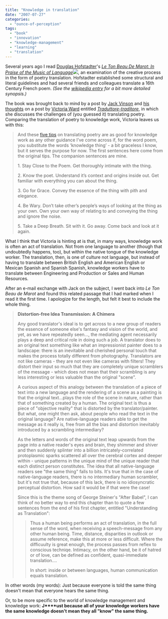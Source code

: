 ```yaml
---
title: "Knowledge in translation"
date: "2007-07-27"
categories: 
  - "ounce-of-perception"
tags: 
  - "book"
  - "innovation"
  - "knowledge-management"
  - "learning"
  - "translation"
---
```


Several years ago I read [Douglas Hofstadter](http://www.cogs.indiana.edu/people/homepages/hofstadter.html "Cognitive Science:People:Faculty: Douglas Hofstadter")'s _[Le Ton Beau De Marot: In Praise of the Music of Language](http://www.amazon.com/gp/product/0465086454?ie=UTF8&tag=nostraightlines-20&linkCode=as2&camp=1789&creative=9325&creativeASIN=0465086454)![](http://www.assoc-amazon.com/e/ir?t=nostraightlines-20&l=as2&o=1&a=0465086454)_, an examination of the creative process in the form of poetry translation. Hofstadter established some structural and literal guidelines and had several friends and colleagues translate a 16th Century French poem. _(See the [wikipedia entry](http://en.wikipedia.org/wiki/Le_Ton_beau_de_Marot "Le Ton Beau de Marot - wikipedia") for a bit more detailed synopsis.)_

The book was brought back to mind by a post by [Jack Vinson](http://jackvinson.com/about.html "About Jack Vinson") and [his thoughts](http://blog.jackvinson.com/archives/2007/07/23/knowledge_management_it_could_be_worse.html "Knowledge management - It could be worse") on a post by [Victoria Ward](http://vward.wordpress.com/about/ "Victoria Ward") entitled _[Traduttore-traditore](http://vward.wordpress.com/2007/06/30/traduttore-traditore/)_, in which she discusses the challenges of (you guessed it) translating poetry. Comparing the translation of poetry to knowledge work, Victoria leaves us with this:

> And these [five tips](http://www.writing-world.com/poetry/liddy.shtml) on translating poetry are as good for knowledge work as any other guidance I’ve come across if, for the word poem, you substitute the words ‘knowledge thing’ - a bit graceless I know, but it serves the purpose for now. The first sentences here come from the original tips. The companion sentences are mine.
> 
> 1\. Stay Close to the Poem. Get thoroughly intimate with the thing.
> 
> 2\. Know the poet. Understand it’s context and origins inside out. Get familiar with everything you can about the thing.
> 
> 3\. Go for Grace. Convey the essence of the thing with pith and elegance.
> 
> 4\. Be Wary. Don’t take other’s people’s ways of looking at the thing as your own. Own your own way of relating to and conveying the thing and ignore the noise.
> 
> 5\. Take a Deep Breath. Sit with it. Go away. Come back and look at it again.

What I think that Victoria is hinting at is that, in many ways, knowledge work is often an act of translation. Not from one language to another (though that undoubtedly happens, too), but within the native tongue of the knowledge worker. The translation, then, is one of culture not language, but instead of having to translate between British English and American English or Mexican Spanish and Spanish Spanish, knowledge workers have to translate between Engineering and Production or Sales and Human Resources.

After an e-mail exchange with Jack on the subject, I went back into _Le Ton Beau de Marot_ and found this related passage that I had marked when I read it the first time. I apologize for the length, but felt it best to include the whole thing.

> **Distortion-free Idea Transmission: A Chimera**
> 
> Any good translator's ideal is to get across to a new group of readers the essence of someone else's fantasy and vision of the world, and yet, as we have repeatedly seen..., the mediating agent necessarily plays a deep and critical role in doing such a job. A translator does to an original text something like what an impressionist painter does to a landscape: there is an inevitable and cherished personal touch that makes the process totally different from photography. Translators are not like cameras - they are not even like cameras with filters! They distort their input so much that they are completely unique scramblers of the message - which does not mean that their scrambling is any less interesting or less valuable than the original "scene".
> 
> A curious aspect of this analogy between the translation of a piece of text into a new language and the rendering of a scene as a painting is that the original text...plays the role of the scene in nature, rather than that of something created by a human. The original text is thus a piece of "objective reality" that is distorted by the translator/painter. But what, one might then ask, about people who read the text in the original language? Are native-language readers able to get the message as it really is, free from all the bias and distortion inevitably introduced by a scrambling intermediary?
> 
> As the letters and words of the original text leap upwards from the page into a native reader's eyes and brain, they shimmer and shiver and then suddenly splinter into a billion intricately-correlated protoplasmic sparks scattered all over the cerebral cortex and deeper within - unique patterns in the unique mind of the unique reader that each distinct person constitutes. The idea that all native-language readers see "the same thing" falls to bits. It's true that in the case of native-language readers, there is no intermediary human scrambler, but it's not true that, because of this lack, there is no idiosyncratic perceptual distortion. How sad it would be if that were the case!
> 
> Since this is the theme song of George Steiner's "After Babel", I can think of no better way to end this chapter than to quote a few sentences from the end of his first chapter, entitled "Understanding as Translation":
> 
> > Thus a human being performs an act of translation, in the full sense of the word, when receiving a speech-message from any other human being. Time, distance, disparities in outlook or assume reference, make this at more or less difficult. Where the difficuulty is great enough, the process passes from reflex to conscious techniqe. Intimacy, on the other hand, be it of hatred or of love, can be defined as confident, quasi-immediate translation....
> > 
> > In short: inside or between languages, human communication equals translation.

In other words (my words): Just because everyone is told the same thing doesn't mean that everyone hears the same thing.

Or, to be more specific to the world of knowledge management and knowledge work: **J****ust because all of your knowledge workers have the same knowledge doesn't mean they all "know" the same thing.**

